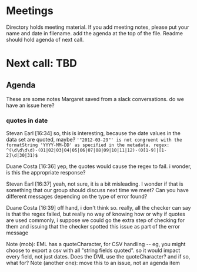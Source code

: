 # Meetings

Directory holds meeting material. If you add meeting notes, please put your name and date in filename. add the agenda at the top of the file.  Readme should hold agenda of next call.

# Next call: TBD
## Agenda


These are some notes Margaret saved from a slack conversations. do we have an issue here? 


### quotes in date
Stevan Earl [16:34]
so, this is interesting, because the date values in the data set are quoted, maybe?
```'"2012-03-29"' is not congruent with the formatString 'YYYY-MM-DD' as specified in the metadata. regex: ^(\d\d\d\d)-(01|02|03|04|05|06|07|08|09|10|11|12)-(0[1-9]|[1-2]\d|30|31)$```

Duane Costa [16:36]
yep, the quotes would cause the regex to fail. i wonder, is this the appropriate response?

Stevan Earl [16:37]
yeah, not sure, it is a bit misleading. I wonder if that is something that our group should discuss next time we meet? Can you have different messages depending on the type of error found?

Duane Costa [16:39]
off hand, i don't think so. really, all the checker can say is that the regex failed, but really no way of knowing how or why
if quotes are used commonly, i suppose we could go the extra step of checking for them and issuing that the checker spotted this issue as part of the error message


Note (mob): EML has a quoteCharacter, for CSV handling -- eg, you might choose to export a csv with all "string fields quoted". so it would impact every field, not just dates. Does the DML use the quoteCharacter? and if so, what for?
Note (another one): move this to an issue, not an agenda item
